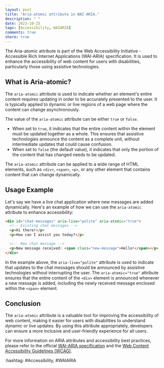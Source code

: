 ```yaml
---
layout: post
title: "Aria-atomic attribute in WAI-ARIA."
description: " "
date: 2023-10-25
tags: [Accessibility, WAIARIA]
comments: true
share: true
---
```


The Aria-atomic attribute is part of the Web Accessibility Initiative - Accessible Rich Internet Applications (WAI-ARIA) specification. It is used to enhance the accessibility of web content for users with disabilities, particularly those using assistive technologies.

## What is Aria-atomic?

The `aria-atomic` attribute is used to indicate whether an element's entire content requires updating in order to be accurately presented to the user. It is typically applied to dynamic or live regions of a web page where the content can change asynchronously.

The value of the `aria-atomic` attribute can be either `true` or `false`. 

- When set to `true`, it indicates that the entire content within the element must be updated together as a whole. This ensures that assistive technologies announce the content as a complete unit, without intermediate updates that could cause confusion.
- When set to `false` (the default value), it indicates that only the portion of the content that has changed needs to be updated.

The `aria-atomic` attribute can be applied to a wide range of HTML elements, such as `<div>`, `<span>`, `<p>`, or any other element that contains content that can change dynamically.

## Usage Example

Let's say we have a live chat application where new messages are added dynamically. Here's an example of how we can use the `aria-atomic` attribute to enhance accessibility:

```html
<div id="chat-messages" aria-live="polite" aria-atomic="true">
  <!-- Existing chat messages -->
  <p>Hi there!</p>
  <p>How can I assist you today?</p>

  <!-- New chat message -->
  <p>New message received: <span class="new-message">Hello!</span></p>
</div>
```

In the example above, the `aria-live="polite"` attribute is used to indicate that updates to the chat messages should be announced by assistive technologies without interrupting the user. The `aria-atomic="true"` attribute ensures that the entire content of the `<div>` element is announced whenever a new message is added, including the newly received message enclosed within the `<span>` element.

## Conclusion

The `aria-atomic` attribute is a valuable tool for improving the accessibility of web content, making it easier for users with disabilities to understand dynamic or live updates. By using this attribute appropriately, developers can ensure a more inclusive and user-friendly experience for all users.

For more information on ARIA attributes and accessibility best practices, please refer to the official [WAI-ARIA specification](https://www.w3.org/TR/wai-aria/) and the [Web Content Accessibility Guidelines (WCAG)](https://www.w3.org/WAI/standards-guidelines/wcag/).

:hashtag: #Accessibility, #WAIARIA